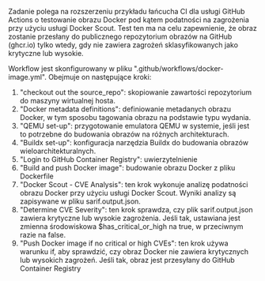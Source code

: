Zadanie polega na rozszerzeniu przykładu łańcucha CI dla usługi GitHub Actions o testowanie obrazu Docker pod kątem podatności na zagrożenia przy użyciu usługi Docker Scout. Test ten ma na celu zapewnienie, że obraz zostanie przesłany do publicznego repozytorium obrazów na GitHub (ghcr.io) tylko wtedy, gdy nie zawiera zagrożeń sklasyfikowanych jako krytyczne lub wysokie.


Workflow jest skonfigurowany w pliku ".github/workflows/docker-image.yml". Obejmuje on następujące kroki:

1. "checkout out the source_repo": skopiowanie zawartości repozytorium do maszyny wirtualnej hosta.
2. "Docker metadata definitions": definiowanie metadanych obrazu Docker, w tym sposobu tagowania obrazu na podstawie typu wydania.
3. "QEMU set-up": przygotowanie emulatora QEMU w systemie, jeśli jest to potrzebne do budowania obrazów na różnych architekturach.
4. "Buildx set-up": konfiguracja narzędzia Buildx do budowania obrazów wieloarchitekturalnych.
5. "Login to GitHub Container Registry": uwierzytelnienie 
6. "Build and push Docker image": budowanie obrazu Docker z pliku Dockerfile
7. "Docker Scout - CVE Analysis": ten krok wykonuje analizę podatności obrazu Docker przy użyciu usługi Docker Scout. Wyniki analizy są zapisywane w pliku sarif.output.json.
8. "Determine CVE Severity": ten krok sprawdza, czy plik sarif.output.json zawiera krytyczne lub wysokie zagrożenia. Jeśli tak, ustawiana jest zmienna środowiskowa $has_critical_or_high na true, w przeciwnym razie na false.
9. "Push Docker image if no critical or high CVEs": ten krok używa warunku if, aby sprawdzić, czy obraz Docker nie zawiera krytycznych lub wysokich zagrożeń. Jeśli tak, obraz jest przesyłany do GitHub Container Registry

